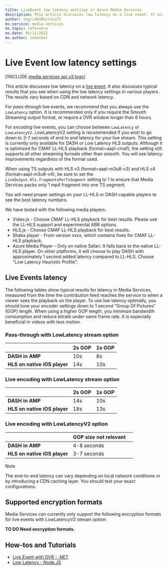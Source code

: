 ```yaml
---
title: LiveEvent low latency settings in Azure Media Services
description: This article discusses low latency on a live event. It also discusses typical results that you see when using the low latency settings in various players. The results vary based on CDN and network latency.
author: IngridAtMicrosoft
ms.service: media-services
ms.topic: reference
ms.date: 05/11/2022
ms.author: inhenkel
---
```


# Live Event low latency settings

[!INCLUDE [media services api v3 logo](./includes/v3-hr.md)]

This article discusses low latency on a [live event](/rest/api/media/liveevents). It also discusses typical results that you see when using the low latency settings in various players. The results vary based on CDN and network latency.

For *pass-through* live events, we recommend that you always use the `LowLatency` option. It is recommended only if you require the Smooth Streaming output format, or require a DVR window longer than 6 hours.

For *encoding* live events, you can choose between `LowLatency` or `LowLatencyV2`. LowLatencyV2 setting is recommended if you wish to go down to 3-7 seconds of end to end latency for your live stream. This setting is currently only available for DASH or Low Latency HLS outputs. Although it is optimized for CMAF LL-HLS playback (format=aapl-cmaf), the setting still supports all other streaming formats other than smooth. You will see latency improvements regardless of the format used.

When using TS outputs with HLS v3 (format=aapl-m3u8-v3) and HLS v4 (format=aapl-m3u8-v4), be sure to set the `LiveOutput.Hls.fragmentsPerTsSegment` setting to 1 to ensure that Media Services packs only 1 mp4 fragment into one TS segment.

You will need proper settings on your LL-HLS or DASH capable players to see the best latency numbers.

We have tested with the following media players:

- Video.js - Choose CMAF LL-HLS playback for best results. Please use the LL-HLS support and experimental ABR options.
- HLS.js - Choose CMAF LL-HLS playback for best results.
- Shaka player - From version xxxx, which contains fixes for CMAF LL-HLS playback.
- Azure Media Player - Only on native Safari. It falls back to the native LL-HLS player.  On other platforms, it will choose to play DASH with approximately 1 second added latency compared to LL-HLS.  Choose "Low Latency Heuristic Profile".

## Live Events latency

The following tables show typical results for latency in Media Services, measured from the time the contribution feed reaches the service to when a viewer sees the playback on the player. To use low latency optimally, you should tune your encoder settings down to 1 second "Group Of Pictures" (GOP) length. When using a higher GOP length, you minimize bandwidth consumption and reduce bitrate under same frame rate. It is especially beneficial in videos with less motion.

### Pass-through with LowLatency stream option

||2s GOP|1s GOP|
|---|---|---|
|**DASH in AMP**|10s|8s|
|**HLS on native iOS player**|14s|10s|

### Live encoding with LowLatency stream option

||2s GOP |1s GOP |
|---|---|---|
|**DASH in AMP**|14s|10s|
|**HLS on native iOS player**|18s|13s|

### Live encoding with LowLatencyV2 option

||GOP size not relevant | |
|---|---|---|
|**DASH in AMP**| 4-8 seconds||
|**HLS on native iOS player**| 3-7 seconds||

> [!NOTE]
> The end-to-end latency can vary depending on local network conditions or by introducing a CDN caching layer. You should test your exact configurations.

## Supported encryption formats

Media Services can currently only support the following encryption formats for live events with LowLatencyV2 stream option:

**TO DO  Need encryption formats.**

## How-tos and Tutorials

- [Live Event with DVR - .NET](https://github.com/Azure-Samples/media-services-v3-dotnet/blob/main/Live/LiveEventWithDVR/Program.cs)
- [Low Latency - Node.JS](https://github.com/Azure-Samples/media-services-v3-node-tutorials/blob/main/Live/720P_Low_Latency_Encoding_Live_Event/index.ts)